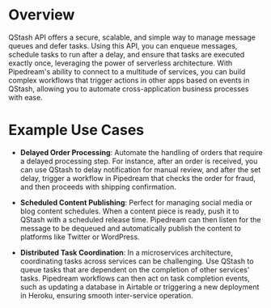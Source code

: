 # Overview

QStash API offers a secure, scalable, and simple way to manage message queues and defer tasks. Using this API, you can enqueue messages, schedule tasks to run after a delay, and ensure that tasks are executed exactly once, leveraging the power of serverless architecture. With Pipedream's ability to connect to a multitude of services, you can build complex workflows that trigger actions in other apps based on events in QStash, allowing you to automate cross-application business processes with ease.

# Example Use Cases

- **Delayed Order Processing**: Automate the handling of orders that require a delayed processing step. For instance, after an order is received, you can use QStash to delay notification for manual review, and after the set delay, trigger a workflow in Pipedream that checks the order for fraud, and then proceeds with shipping confirmation.

- **Scheduled Content Publishing**: Perfect for managing social media or blog content schedules. When a content piece is ready, push it to QStash with a scheduled release time. Pipedream can then listen for the message to be dequeued and automatically publish the content to platforms like Twitter or WordPress.

- **Distributed Task Coordination**: In a microservices architecture, coordinating tasks across services can be challenging. Use QStash to queue tasks that are dependent on the completion of other services' tasks. Pipedream workflows can then act on task completion events, such as updating a database in Airtable or triggering a new deployment in Heroku, ensuring smooth inter-service operation.
